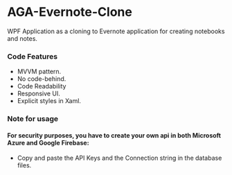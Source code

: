 # AGA-Evernote-Clone
WPF Application as a cloning to Evernote application for creating notebooks and notes.

### Code Features
* MVVM pattern.
* No code-behind.
* Code Readability
* Responsive UI.
* Explicit styles in Xaml.

### Note for usage
#### For security purposes, you have to create your own api in both Microsoft Azure and Google Firebase:
* Copy and paste the API Keys and the Connection string in the database files.
